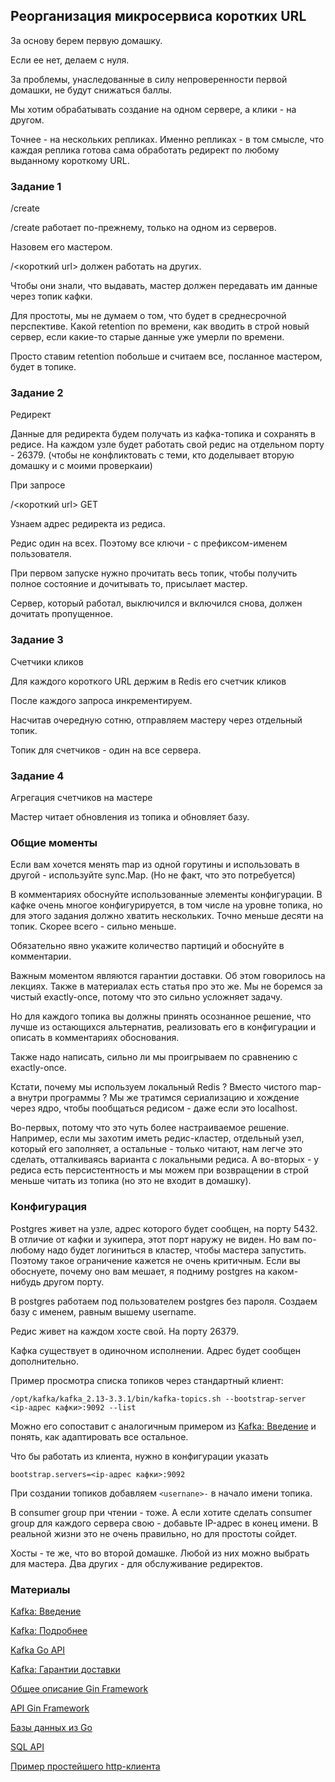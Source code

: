 
## Реорганизация микросервиса коротких URL

За основу берем первую домашку.

Если ее нет, делаем с нуля.

За проблемы, унаследованные в силу непроверенности первой домашки,
не будут снижаться баллы.

Мы хотим обрабатывать создание на одном сервере,
а клики - на другом.

Точнее - на нескольких репликах. Именно репликах - в том смысле, что
каждая реплика готова сама обработать редирект по любому выданному
короткому URL.


### Задание 1

/create

/create работает по-прежнему, только на одном из серверов.

Назовем его мастером.

/<короткий url> должен работать на других.

Чтобы они знали, что выдавать, мастер должен передавать им данные
через топик кафки.

Для простоты, мы не думаем о том, что будет в среднесрочной перспективе. 
Какой retention по времени, как вводить в строй новый сервер, если какие-то
старые данные уже умерли по времени.

Просто ставим retention побольше и считаем все, посланное мастером, будет в
топике.


### Задание 2

Редирект

Данные для редиректа будем получать из кафка-топика и сохранять в редисе.
На каждом узле будет работать свой редис на отдельном порту - 26379. 
(чтобы не конфликтовать с теми, кто доделывает вторую домашку и с моими проверкаии) 

При запросе

/<короткий url> GET

Узнаем адрес редиректа из редиса.

Редис один на всех. Поэтому все ключи - с префиксом-именем пользователя.

При первом запуске нужно прочитать весь топик, чтобы получить полное состояние и дочитывать
то, присылает мастер.

Сервер, который работал, выключился и включился снова, должен дочитать пропyщенное.


### Задание 3

Счетчики кликов

Для каждого короткого URL держим в Redis его счетчик кликов
 
После каждого запроса инкрементируем.

Насчитав очередную сотню, отправляем мастеру через отдельный топик.

Топик для счетчиков - один на все сервера.


### Задание 4

Агрегация счетчиков на мастере

Мастер читает обновления из топика и обновляет базу.


### Общие моменты

Если вам хочется менять map из одной горутины и использовать в другой - используйте sync.Map.
(Но не факт, что это потребуется)

В комментариях обоснуйте использованные элементы конфигурации. В кафке очень многое конфигурируется,
в том числе на уровне топика, но для этого задания должно хватить нескольких. Точно меньше десяти
на топик. Скорее всего - сильно меньше.

Обязательно явно укажите количество партиций и обоснуйте в комментарии.

Важным моментом являются гарантии доставки. Об этом говорилось на лекциях. Также в материалах
есть статья про это же. Мы не боремся за чистый exactly-once, потому что это сильно усложняет
задачу.

Но для каждого топика вы должны принять осознанное решение, что лучше из остающихся альтернатив,
реализовать его в конфигурации и описать в комментариях обоснования.

Также надо написать, сильно ли мы проигрываем по сравнению с exactly-once.

Кстати, почему мы используем локальный Redis ? Вместо чистого map-а внутри программы ?
Мы же тратимся сериализацию и хождение через ядро, чтобы пообщаться редисом - даже если это 
localhost.

Во-первых, потому что это чуть более настраиваемое решение. Например, если мы захотим иметь
редис-кластер, отдельный узел, который его заполняет, а остальные - только читают, нам легче это
сделать, отталкиваясь варианта с локальными редиса. А во-вторых - у редиса есть персистентность
и мы можем при возвращении в строй меньше читать из топика (но это не входит в домашку).


### Конфигурация

Postgres живет на узле, адрес которого будет сообщен, на порту 5432. В отличие от кафки и зукипера, этот порт
наружу не виден. Но вам по-любому надо будет логиниться в кластер, чтобы мастера запустить.
Поэтому такое ограничение кажется не очень критичным. Если вы обоснуете, почему оно вам мешает,
я подниму postgres на каком-нибудь другом порту.

В postgres работаем под пользователем postgres без пароля. Создаем базу с именем, равным вышему username.

Редис живет на каждом хосте свой. На порту 26379.

Кафка существует в одиночном исполнении. Адрес будет сообщен дополнительно.

Пример просмотра списка топиков через стандартный клиент: 

```
/opt/kafka/kafka_2.13-3.3.1/bin/kafka-topics.sh --bootstrap-server <ip-адрес кафки>:9092 --list
```

Можно его сопоставит с аналогичным примером из [Kafka: Введение](https://kafka.apache.org/quickstart)
и понять, как адаптировать все остальное.

Что бы работать из клиента, нужно в конфигурации указать

```
bootstrap.servers=<ip-адрес кафки>:9092 
```

При создании топиков добавляем `<usernane>-` в начало имени топика.

В consumer group при чтении - тоже. А если хотите сделать consumer group 
для каждого сервера свою - добавьте IP-адрес в конец имени.
В реальной жизни это не очень правильно, но для простоты сойдет.

Хосты - те же, что  во второй домашке. Любой из них можно выбрать для мастера.
Два других - для обслуживание редиректов.


### Материалы

[Kafka: Введение](https://kafka.apache.org/quickstart)

[Kafka: Подробнее](https://kafka.apache.org/documentation/)

[Kafka Go API](https://docs.confluent.io/platform/current/clients/confluent-kafka-go/index.html)

[Kafka: Гарантии доставки](https://dzone.com/articles/kafka-clients-at-most-once-at-least-once-exactly-o)

[Общее описание Gin Framework](https://gin-gonic.com/docs/)

[API Gin Framework](https://pkg.go.dev/github.com/gin-gonic/gin)

[Базы данных из Go](http://go-database-sql.org/)

[SQL API](https://pkg.go.dev/database/sql)

[Пример простейшего http-клиента](https://gobyexample.com/http-clients)


